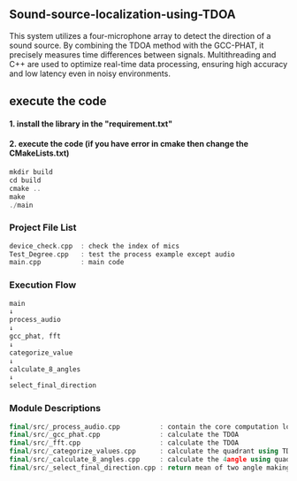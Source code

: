## Sound-source-localization-using-TDOA
This system utilizes a four-microphone array to detect the direction of a sound source. 
By combining the TDOA method with the GCC-PHAT, it precisely measures time differences between signals. Multithreading and C++ are used to optimize real-time data processing, ensuring high accuracy and low latency even in noisy environments.  



## execute the code 
#### 1. install the library in the "requirement.txt"


#### 2. execute the code (if you have error in cmake then change the CMakeLists.txt)
```cpp
mkdir build
cd build
cmake ..
make
./main
```
 
### Project File List
```cpp
device_check.cpp  : check the index of mics
Test_Degree.cpp   : test the process example except audio 
main.cpp          : main code
```

### Execution Flow
```cpp
main  
↓  
process_audio  
↓  
gcc_phat, fft  
↓  
categorize_value  
↓  
calculate_8_angles  
↓  
select_final_direction  
```


### Module Descriptions
```cpp
final/src/_process_audio.cpp          : contain the core computation logic used in the program.  
final/src/_gcc_phat.cpp               : calculate the TDOA 
final/src/_fft.cpp                    : calculate the TDOA 
final/src/_categorize_values.cpp      : calculate the quadrant using TDOA
final/src/_calculate_8_angles.cpp     : calculate the 4angle using quadrant
final/src/_select_final_direction.cpp : return mean of two angle making minimum difference between them.
```